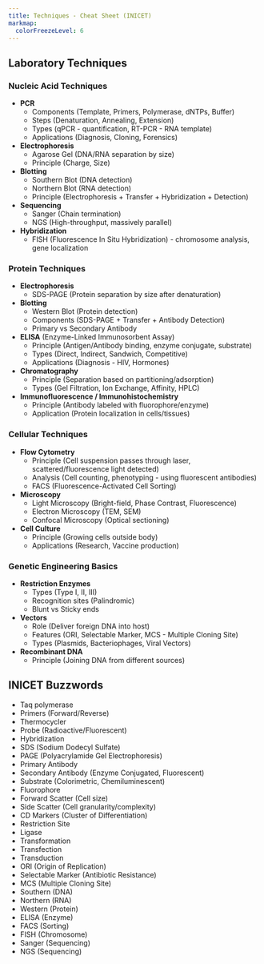 ```yaml
---
title: Techniques - Cheat Sheet (INICET)
markmap:
  colorFreezeLevel: 6
---
```


## Laboratory Techniques

### Nucleic Acid Techniques
- **PCR**
  - Components (Template, Primers, Polymerase, dNTPs, Buffer)
  - Steps (Denaturation, Annealing, Extension)
  - Types (qPCR - quantification, RT-PCR - RNA template)
  - Applications (Diagnosis, Cloning, Forensics)
- **Electrophoresis**
  - Agarose Gel (DNA/RNA separation by size)
  - Principle (Charge, Size)
- **Blotting**
  - Southern Blot (DNA detection)
  - Northern Blot (RNA detection)
  - Principle (Electrophoresis + Transfer + Hybridization + Detection)
- **Sequencing**
  - Sanger (Chain termination)
  - NGS (High-throughput, massively parallel)
- **Hybridization**
  - FISH (Fluorescence In Situ Hybridization) - chromosome analysis, gene localization

### Protein Techniques
- **Electrophoresis**
  - SDS-PAGE (Protein separation by size after denaturation)
- **Blotting**
  - Western Blot (Protein detection)
  - Components (SDS-PAGE + Transfer + Antibody Detection)
  - Primary vs Secondary Antibody
- **ELISA** (Enzyme-Linked Immunosorbent Assay)
  - Principle (Antigen/Antibody binding, enzyme conjugate, substrate)
  - Types (Direct, Indirect, Sandwich, Competitive)
  - Applications (Diagnosis - HIV, Hormones)
- **Chromatography**
  - Principle (Separation based on partitioning/adsorption)
  - Types (Gel Filtration, Ion Exchange, Affinity, HPLC)
- **Immunofluorescence / Immunohistochemistry**
  - Principle (Antibody labeled with fluorophore/enzyme)
  - Application (Protein localization in cells/tissues)

### Cellular Techniques
- **Flow Cytometry**
  - Principle (Cell suspension passes through laser, scattered/fluorescence light detected)
  - Analysis (Cell counting, phenotyping - using fluorescent antibodies)
  - FACS (Fluorescence-Activated Cell Sorting)
- **Microscopy**
  - Light Microscopy (Bright-field, Phase Contrast, Fluorescence)
  - Electron Microscopy (TEM, SEM)
  - Confocal Microscopy (Optical sectioning)
- **Cell Culture**
  - Principle (Growing cells outside body)
  - Applications (Research, Vaccine production)

### Genetic Engineering Basics
- **Restriction Enzymes**
  - Types (Type I, II, III)
  - Recognition sites (Palindromic)
  - Blunt vs Sticky ends
- **Vectors**
  - Role (Deliver foreign DNA into host)
  - Features (ORI, Selectable Marker, MCS - Multiple Cloning Site)
  - Types (Plasmids, Bacteriophages, Viral Vectors)
- **Recombinant DNA**
  - Principle (Joining DNA from different sources)

## INICET Buzzwords
- Taq polymerase
- Primers (Forward/Reverse)
- Thermocycler
- Probe (Radioactive/Fluorescent)
- Hybridization
- SDS (Sodium Dodecyl Sulfate)
- PAGE (Polyacrylamide Gel Electrophoresis)
- Primary Antibody
- Secondary Antibody (Enzyme Conjugated, Fluorescent)
- Substrate (Colorimetric, Chemiluminescent)
- Fluorophore
- Forward Scatter (Cell size)
- Side Scatter (Cell granularity/complexity)
- CD Markers (Cluster of Differentiation)
- Restriction Site
- Ligase
- Transformation
- Transfection
- Transduction
- ORI (Origin of Replication)
- Selectable Marker (Antibiotic Resistance)
- MCS (Multiple Cloning Site)
- Southern (DNA)
- Northern (RNA)
- Western (Protein)
- ELISA (Enzyme)
- FACS (Sorting)
- FISH (Chromosome)
- Sanger (Sequencing)
- NGS (Sequencing)

